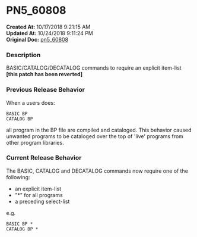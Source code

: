 # PN5_60808

**Created At:** 10/17/2018 9:21:15 AM  
**Updated At:** 10/24/2018 9:11:24 PM  
**Original Doc:** [pn5_60808](https://docs.jbase.com/48420-5-7-1-release-notes/pn5_60808)  


### Description

BASIC/CATALOG/DECATALOG commands to require an explicit item-list **[this patch has been reverted]**

### Previous Release Behavior

When a users does:

```
BASIC BP
CATALOG BP
```

all program in the BP file are compiled and cataloged. This behavior caused unwanted programs to be cataloged over the top of 'live' programs from other program libraries.

### Current Release Behavior

The BASIC, CATALOG and DECATALOG commands now require one of the following:

- an explicit item-list
- "\*" for all programs
- a preceding select-list


e.g.

```
BASIC BP *
CATALOG BP *
```
